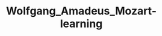 ﻿---
title: Wolfgang_Amadeus_Mozart-learning
text: 'Είναι λάθος να πιστεύουμε ότι η πρακτική της τέχνης μου έχει γίνει εύκολη για μένα. Σας διαβεβαιώνω, αγαπητέ φίλε, κανείς δεν έχει δώσει τόση φροντίδα για τη μελέτη της σύνθεσης όπως εγώ.'
person: Βόλφγκανγκ_Αμαντέους_Μότσαρτ 
layout: quote
header: no
show_meta: false
categories:
  - quotes
tags:
  - preface
  - Wolfgang_Amadeus_Mozart
---
